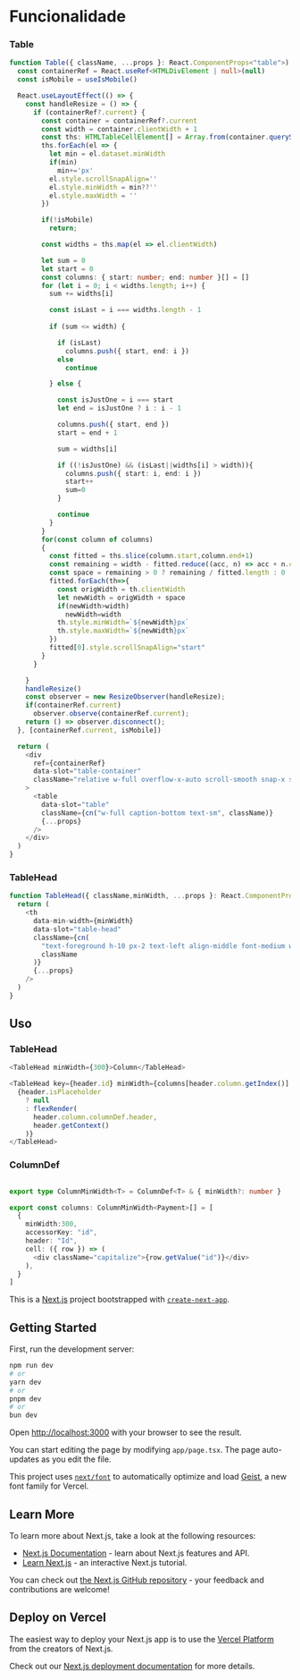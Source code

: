 # Funcionalidade

### Table
```typescript
function Table({ className, ...props }: React.ComponentProps<"table">) {
  const containerRef = React.useRef<HTMLDivElement | null>(null)
  const isMobile = useIsMobile()

  React.useLayoutEffect(() => {
    const handleResize = () => {
      if (containerRef?.current) {
        const container = containerRef?.current
        const width = container.clientWidth + 1
        const ths: HTMLTableCellElement[] = Array.from(container.querySelectorAll('th'))
        ths.forEach(el => {
          let min = el.dataset.minWidth
          if(min)
            min+='px'
          el.style.scrollSnapAlign=''
          el.style.minWidth = min??''
          el.style.maxWidth = ''
        })

        if(!isMobile)
          return;

        const widths = ths.map(el => el.clientWidth)

        let sum = 0
        let start = 0
        const columns: { start: number; end: number }[] = []
        for (let i = 0; i < widths.length; i++) {
          sum += widths[i]

          const isLast = i === widths.length - 1
          
          if (sum <= width) {

            if (isLast)
              columns.push({ start, end: i })
            else
              continue

          } else {

            const isJustOne = i === start
            let end = isJustOne ? i : i - 1

            columns.push({ start, end })
            start = end + 1

            sum = widths[i]

            if ((!isJustOne) && (isLast||widths[i] > width)){
              columns.push({ start: i, end: i })
              start++
              sum=0
            }

            continue
          }
        }
        for(const column of columns)
        {
          const fitted = ths.slice(column.start,column.end+1)
          const remaining = width - fitted.reduce((acc, n) => acc + n.clientWidth, 0)       
          const space = remaining > 0 ? remaining / fitted.length : 0
          fitted.forEach(th=>{
            const origWidth = th.clientWidth
            let newWidth = origWidth + space
            if(newWidth>width)
              newWidth=width
            th.style.minWidth=`${newWidth}px`
            th.style.maxWidth=`${newWidth}px`
          })
          fitted[0].style.scrollSnapAlign="start"
        }
      }

    }
    handleResize()
    const observer = new ResizeObserver(handleResize);
    if(containerRef.current)
      observer.observe(containerRef.current);
    return () => observer.disconnect();
  }, [containerRef.current, isMobile])

  return (
    <div
      ref={containerRef}
      data-slot="table-container"
      className="relative w-full overflow-x-auto scroll-smooth snap-x snap-mandatory"
    >
      <table
        data-slot="table"
        className={cn("w-full caption-bottom text-sm", className)}
        {...props}
      />
    </div>
  )
}
```

### TableHead
```typescript
function TableHead({ className,minWidth, ...props }: React.ComponentProps<"th"> & { minWidth?:number }) {
  return (
    <th
      data-min-width={minWidth}
      data-slot="table-head"
      className={cn(
        "text-foreground h-10 px-2 text-left align-middle font-medium whitespace-nowrap [&:has([role=checkbox])]:pr-0 [&>[role=checkbox]]:translate-y-[2px]",
        className
      )}
      {...props}
    />
  )
}
```

## Uso
### TableHead
```typescript
<TableHead minWidth={300}>Column</TableHead>

<TableHead key={header.id} minWidth={columns[header.column.getIndex()].minWidth}>
  {header.isPlaceholder
    ? null
    : flexRender(
      header.column.columnDef.header,
      header.getContext()
    )}
</TableHead>
```

### ColumnDef
```typescript

export type ColumnMinWidth<T> = ColumnDef<T> & { minWidth?: number }

export const columns: ColumnMinWidth<Payment>[] = [
  {
    minWidth:300,
    accessorKey: "id",
    header: "Id",
    cell: ({ row }) => (
      <div className="capitalize">{row.getValue("id")}</div>
    ),
  }
]

```


This is a [Next.js](https://nextjs.org) project bootstrapped with [`create-next-app`](https://nextjs.org/docs/app/api-reference/cli/create-next-app).

## Getting Started

First, run the development server:

```bash
npm run dev
# or
yarn dev
# or
pnpm dev
# or
bun dev
```

Open [http://localhost:3000](http://localhost:3000) with your browser to see the result.

You can start editing the page by modifying `app/page.tsx`. The page auto-updates as you edit the file.

This project uses [`next/font`](https://nextjs.org/docs/app/building-your-application/optimizing/fonts) to automatically optimize and load [Geist](https://vercel.com/font), a new font family for Vercel.

## Learn More

To learn more about Next.js, take a look at the following resources:

- [Next.js Documentation](https://nextjs.org/docs) - learn about Next.js features and API.
- [Learn Next.js](https://nextjs.org/learn) - an interactive Next.js tutorial.

You can check out [the Next.js GitHub repository](https://github.com/vercel/next.js) - your feedback and contributions are welcome!

## Deploy on Vercel

The easiest way to deploy your Next.js app is to use the [Vercel Platform](https://vercel.com/new?utm_medium=default-template&filter=next.js&utm_source=create-next-app&utm_campaign=create-next-app-readme) from the creators of Next.js.

Check out our [Next.js deployment documentation](https://nextjs.org/docs/app/building-your-application/deploying) for more details.
